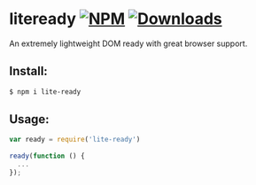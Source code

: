 # liteready [![NPM](https://nodei.co/npm/lite-ready.png?mini=true)](https://nodei.co/npm/lite-ready/) [![Downloads](https://img.shields.io/npm/dt/lite-ready.svg)](https://www.npmjs.com/package/lite-ready)

An extremely lightweight DOM ready with great browser support.

## Install:
```bash
$ npm i lite-ready
```

## Usage:
```js
var ready = require('lite-ready')
 
ready(function () {
  ...
});
```
